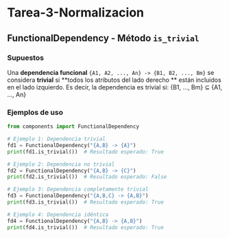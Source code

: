 # Tarea-3-Normalizacion

## FunctionalDependency - Método `is_trivial`

### Supuestos

Una **dependencia funcional** `{A1, A2, ..., An} -> {B1, B2, ..., Bm}` se considera **trivial** si **todos los atributos del lado derecho ** están incluidos en el lado izquierdo. Es decir, la dependencia es trivial si:
{B1, ..., Bm} ⊆ {A1, ..., An}


### Ejemplos de uso

```python
from components import FunctionalDependency

# Ejemplo 1: Dependencia trivial
fd1 = FunctionalDependency("{A,B} -> {A}")
print(fd1.is_trivial())  # Resultado esperado: True

# Ejemplo 2: Dependencia no trivial
fd2 = FunctionalDependency("{A,B} -> {C}")
print(fd2.is_trivial())  # Resultado esperado: False

# Ejemplo 3: Dependencia completamente trivial
fd3 = FunctionalDependency("{A,B,C} -> {A,B}")
print(fd3.is_trivial())  # Resultado esperado: True

# Ejemplo 4: Dependencia idéntica
fd4 = FunctionalDependency("{A,B} -> {A,B}")
print(fd4.is_trivial())  # Resultado esperado: True
```



